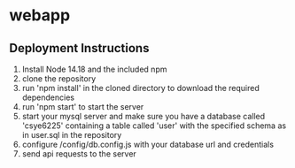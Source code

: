 # webapp

## Deployment Instructions
1. Install Node 14.18 and the included npm
2. clone the repository
3. run 'npm install' in the cloned directory to download the required dependencies
4. run 'npm start' to start the server
5. start your mysql server and make sure you have a database called 'csye6225' containing a table called 'user' with the specified schema as in user.sql in the repository
6. configure /config/db.config.js with your database url and credentials
7. send api requests to the server